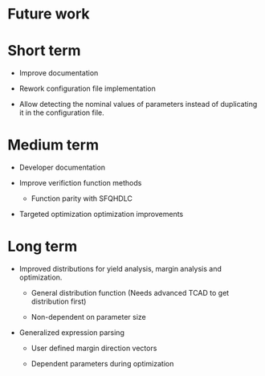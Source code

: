 # Future work

# Short term

 - Improve documentation

 - Rework configuration file implementation

 - Allow detecting the nominal values of parameters instead of duplicating it
   in the configuration file.

# Medium term

 - Developer documentation

 - Improve verifiction function methods

    - Function parity with SFQHDLC

 - Targeted optimization optimization improvements

# Long term

 - Improved distributions for yield analysis, margin analysis and optimization.

    - General distribution function (Needs advanced TCAD to get distribution first)

    - Non-dependent on parameter size

 - Generalized expression parsing

    - User defined margin direction vectors

    - Dependent parameters during optimization
